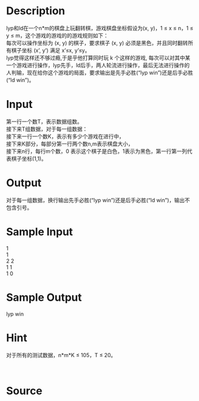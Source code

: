 
# Description

<div class="content"><div>lyp和ld在一个n*m的棋盘上玩翻转棋，游戏棋盘坐标假设为(x, y)，1 ≤ x ≤ n，1 ≤ y ≤ m，这个游戏的游戏的的游戏规则如下：</div>
<div>每次可以操作坐标为 (x, y) 的棋子，要求棋子 (x, y) 必须是黑色，并且同时翻转所有棋子坐标 (x’, y’) 满足 x’≤x, y’≤y。</div>
<div>lyp觉得这样还不够过瘾,于是乎他打算同时玩 k 个这样的游戏, 每次可以对其中某一个游戏进行操作，lyp先手，ld后手，两人轮流进行操作，最后无法进行操作的人判输，现在给你这个游戏的局面，要求输出是先手必胜(“lyp win”)还是后手必胜(“ld win”)。</div>
<div></div>
<p class="NOI2"></p>
<p></p></div>

# Input

<div class="content"><div>第一行一个数T，表示数据组数。</div>
<div>接下来T组数据，对于每一组数据：</div>
<div>接下来一行一个数K，表示有多少个游戏在进行中，</div>
<div>接下来K部分，每部分第一行两个数n,m表示棋盘大小，</div>
<div>接下来n行，每行m个数，0 表示这个棋子是白色，1表示为黑色，第一行第一列代表棋子坐标(1,1)。</div>
<div></div>
<p></p></div>

# Output

<div class="content"><div>对于每一组数据，换行输出先手必胜(“lyp win”)还是后手必胜(“ld win”)，输出不包含引号。</div>
<div></div>
<p></p></div>

# Sample Input

<div class="content"><span class="sampledata">1<br/>
1<br/>
2 2<br/>
1 1<br/>
1 0</span></div>

# Sample Output

<div class="content"><span class="sampledata">lyp win</span></div>

# Hint

<div class="content"><p></p><p>对于所有的测试数据，n*m*K ≤ 105，T ≤ 20。</p><br/>
<p></p><p></p></div>

# Source

<div class="content"><p><a href="problemset.php?search="></a></p></div>

